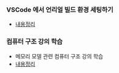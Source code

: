 ### VSCode 에서 언리얼 빌드 환경 세팅하기

- [내용정리](https://github.com/happyOBO/MinecraftUE5)


### 컴퓨터 구조 강의 학습

- 메모리 모델 관련 컴퓨터 구조 강의 학습
- [내용정리](https://github.com/happyOBO/GameServerCPP)
